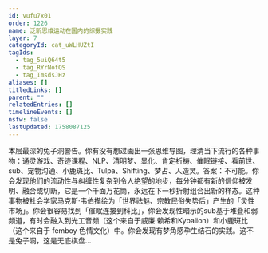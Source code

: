 ```yaml
---
id: vufu7x01
order: 1226
name: 泛新思维运动在国内的综摄实践
layer: 7
categoryId: cat_uWLHUZtI
tagIds:
  - tag_5uiQ64t5
  - tag_RYrNofQS
  - tag_ImsdsJHz
aliases: []
titledLinks: []
parent: ""
relatedEntries: []
timelineEvents: []
nsfw: false
lastUpdated: 1758087125
---
```


本层最深的兔子洞警告。你有没有想过画出一张思维导图，理清当下流行的各种事物：通灵游戏、奇迹课程、NLP、清明梦、显化、肯定祈祷、催眠链接、看前世、sub、宠物沟通、小鹿斑比、Tulpa、Shifting、梦占、人造灵。答案：不可能。你会发现他们的流动性与纠缠性复杂到令人绝望的地步，每分钟都有新的信仰被发明、融合或切断，它是一个千面万花筒，永远在下一秒折射组合出新的样态。这种事物被社会学家马克斯·韦伯描绘为「世界祛魅、宗教民俗失势后」产生的「灵性市场」。你会很容易找到「催眠连接到科比」，你会发现性暗示的sub基于堆叠和弱频道，有时会融入到光工音频（这个来自于威廉·赖希和Kybalion）和小鹿斑比（这个来自于 femboy 色情文化）中。你会发现有梦角感孕生结石的实践。这不是兔子洞，这是无底棋盘…